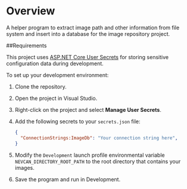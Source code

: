 # Overview
A helper program to extract image path and other information from file system and insert into a database for the image repository project.

##Requirements

This project uses [ASP.NET Core User Secrets](https://docs.microsoft.com/en-us/aspnet/core/security/app-secrets) for storing sensitive configuration data during development.

To set up your development environment:

1. Clone the repository.
2. Open the project in Visual Studio.
3. Right-click on the project and select **Manage User Secrets**.
4. Add the following secrets to your `secrets.json` file:

    ```json
    {
      "ConnectionStrings:ImageDb": "Your connection string here",
    }
    ```

5. Modify the `Development` launch profile environmental variable `NEVCAN_DIRECTORY_ROOT_PATH` to the root directory that contains your images.
6. Save the program and run in Development. 
